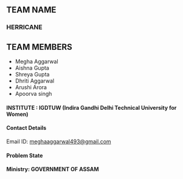 ## TEAM NAME
### HERRICANE

## TEAM MEMBERS
* Megha Aggarwal
* Aishna Gupta
* Shreya Gupta
* Dhriti Aggarwal
* Arushi Arora
* Apoorva singh

#### INSTITUTE : IGDTUW (Indira Gandhi Delhi Technical University for Women)

#### Contact Details
Email ID: meghaaggarwal493@gmail.com

#### Problem State

#### Ministry: GOVERNMENT OF ASSAM
